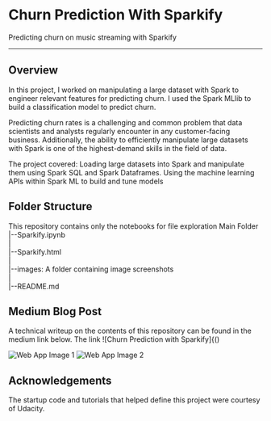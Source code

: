 # Churn Prediction With Sparkify
Predicting churn on music streaming with Sparkify

---

## Overview
In this project, I worked on manipulating a large dataset with Spark to engineer relevant features for predicting churn. I used the Spark MLlib to build a classification model to predict churn.

Predicting churn rates is a challenging and common problem that data scientists and analysts regularly encounter in any customer-facing business. Additionally, the ability to efficiently manipulate large datasets with Spark is one of the highest-demand skills in the field of data.

The project covered:
Loading large datasets into Spark and manipulate them using Spark SQL and Spark Dataframes.
Using the machine learning APIs within Spark ML to build and tune models


## Folder Structure
This repository contains only the notebooks for file exploration
Main Folder
   |--Sparkify.ipynb <br>
   | <br>
   |--Sparkify.html <br>
   | <br>
   |--images: A folder containing image screenshots <br>
   | <br>
   |--README.md <br>

## Medium Blog Post
A technical writeup on the contents of this repository can be found in the medium link below. The link ![Churn Prediction with Sparkify]{()


![Web App Image 1](images/webapp-image1-min.jpg)
![Web App Image 2](images/webapp-image2-min.jpg)


## Acknowledgements
The startup code and tutorials that helped define this project were courtesy of Udacity.
